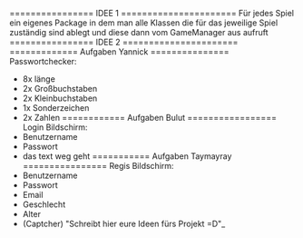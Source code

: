 ================ IDEE 1 ======================
Für jedes Spiel ein eigenes Package in dem man
alle Klassen die für das jeweilige Spiel
zuständig sind ablegt und diese dann vom
GameManager aus aufruft
================ IDEE 2 ======================
============= Aufgaben Yannick ===============
Passwortchecker:
- 8x länge
- 2x Großbuchstaben
- 2x Kleinbuchstaben
- 1x Sonderzeichen
- 2x Zahlen
============ Aufgaben Bulut =================
Login Bildschirm:
- Benutzername
- Passwort
- das text weg geht
=========== Aufgaben Taymayray ================
Regis Bildschirm:
- Benutzername
- Passwort
- Email
- Geschlecht
- Alter
- (Captcher)
  "Schreibt hier eure Ideen fürs Projekt =D"_

